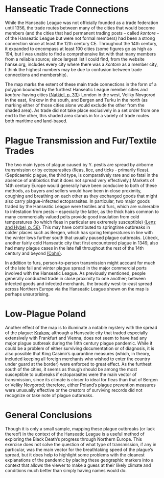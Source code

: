 # Hanseatic Trade Connections

While the Hanseatic League was not officially founded as a trade federation until 1356, the trade routes between many of the cities that would become members (and the cities that had permanent trading posts – called <em>kontore</em> – of the Hanseatic League but were not formal members) had been a strong connection since at least the 12th century CE. Throughout the 14th century, it expanded to encompass at least 100 cities (some figures go as high as 194, but I was unable to find a comprehensive list with that many members from a reliable source; since largest list I could find, from the website hanse.org, includes every city where there was a <em>kontore</em> as a member city, I think the highest numbers may be due to confusion between trade connections and membership).

The map marks the extent of these main trade connections in the form of a polygon bounded by the furthest Hanseatic League member cities and <em>kontore</em>-having cities [(Natkiel, p. 33)](https://archive.org/details/atlasofmaritimeh0000natk/page/33/mode/2up): London in the west, Veliky Novgorod in the east, Krakow in the south, and Bergen and Turku in the north (as marking either of those cities alone would exclude the other from the shaded area). As trade did not take place exclusively in a set order from one end to the other, this shaded area stands in for a variety of trade routes both maritime and land-based.                      


# Plague Transmission and Fur/Textile Trades

The two main types of plague caused by Y. pestis are spread by airborne transmission or by ectoparasites (fleas, lice, and ticks - primarily fleas). (Septicaemic plague, the third type, is comparatively rare and so fatal in the absence of antibiotics that it does not spread very effectively.) Markets of 14th century Europe would generally have been conducive to both of these methods, as buyers and sellers would have been in close proximity, coughing and breathing on each other as they exchanged goods that might also carry plague-infected ectoparasites. In particular, two major goods traded by the Hanseatic League were textiles and furs, which are vulnerable to infestation from pests – especially the latter, as the thick hairs common to many commercially valued pelts provide good insulation from cold temperatures (to which fleas in particular are extremely susceptible) [(Lenz and Hybel, p. 56)](https://journals-scholarsportal-info.myaccess.library.utoronto.ca/details/03468755/v41i0001/54_tbd.xml). This may have contributed to springtime outbreaks in colder places such as Bergen, which has spring temperatures in line with the winter lows further south that usually paused plague outbreaks. Lübeck, another fairly cold Hanseatic city that first encountered plague in 1349, also had many plague cases in the late fall throughout the rest of the 14th century and beyond [(Cohn)](https://www.ncbi.nlm.nih.gov/pmc/articles/PMC2630035/).

In addition to furs, person-to-person transmission might account for much of the late fall and winter plague spread in the major commercial ports involved with the Hanseatic League. As previously mentioned, people generally conducted trade in close proximity to one another; between infected goods and infected merchants, the broadly west-to-east spread across Northern Europe via the Hanseatic League shown on the map is perhaps unsurprising.

# Low-Plague Poland

Another effect of the map is to illuminate a notable mystery with the spread of the plague: <a href="javascript:locateMapFeature(projectMap._layers[66]._layers[14])">Krakow</a>, although a Hanseatic city that traded especially extensively with Frankfurt and Vienna, does not seem to have had any major plague outbreak during the 14th century plague pandemic. While it could be a problem of either surviving documentation or of diagnosis, it is also possible that King Casimir’s quarantine measures (which, in theory, included keeping all foreign merchants who wished to enter the country under guard at the border) were enforced to great effect. As the furthest south of the cities, it seems as though should be among the most susceptible to outbreaks if ectoparasites were the main vector of transmission, since its climate is closer to ideal for fleas than that of Bergen or Veliky Novgorod; therefore, either Poland’s plague prevention measures were unusually effective or the creators of surviving records did not recognize or take note of plague outbreaks.

# General Conclusions

Though it is only a small sample, mapping these plague outbreaks (or lack thereof) in the context of the Hanseatic League is a useful method of exploring the Black Death’s progress through Northern Europe. This exercise does not solve the question of what type of transmission, if any in particular, was the main vector for the breathtaking speed of the plague’s spread, but it does help to highlight some problems with the cleanest explanations of the pandemic by placing these geographic markers into a context that allows the viewer to make a guess at their likely climate and conditions much better than simply having names would do. 